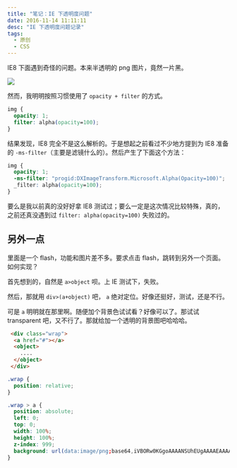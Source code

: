```yaml
---
title: "笔记：IE 下透明度问题"
date: 2016-11-14 11:11:11
desc: "IE 下透明度问题记录"
tags: 
  - 原创
  - CSS
---
```


IE8 下面遇到奇怪的问题。本来半透明的 png 图片，竟然一片黑。

![](https://p1.ssl.qhimg.com/t01685a11ad71082aa5.png)

然而，我明明按照习惯使用了 `opacity + filter` 的方式。

```css
img {
  opacity: 1;
  filter: alpha(opacity=100);
}
```

结果发现，IE8 完全不是这么解析的。于是想起之前看过不少地方提到为 IE8 准备的 `-ms-filter`（主要是滤镜什么的）。然后产生了下面这个方法：

```css
img {
  opacity: 1;
  -ms-filter: "progid:DXImageTransform.Microsoft.Alpha(Opacity=100)";
  _filter: alpha(opacity=100);
}
```

要么是我以前真的没好好拿 IE8 测试过；要么一定是这次情况比较特殊，真的，之前还真没遇到过 `filter: alpha(opacity=100)` 失败过的。


## 另外一点

里面是一个 flash，功能和图片差不多。要求点击 flash，跳转到另外一个页面。如何实现？

首先想到的，自然是 `a>object` 呗。上 IE 测试下，失败。

然后，那就用 `div>(a+object)` 吧， `a` 绝对定位。好像还挺好，测试，还是不行。

可是 `a` 明明就在那里啊。随便加个背景色试试看？好像可以了。那试试 transparent 吧，又不行了。那就给加一个透明的背景图吧哈哈哈。

```html
 <div class="wrap">
  <a href="#"></a>
  <object>
    ....
  </object>
 </div>
```

```css
.wrap {
  position: relative;
}

.wrap > a {
  position: absolute;
  left: 0;
  top: 0;
  width: 100%;
  height: 100%;
  z-index: 999;
  background: url(data:image/png;base64,iVBORw0KGgoAAAANSUhEUgAAAAEAAAABCAQAAAC1HAwCAAAAC0lEQVR42mNkYAAAAAYAAjCB0C8AAAAASUVORK5CYII=);
}
```
